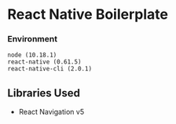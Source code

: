 # React Native Boilerplate

### Environment

```
node (10.18.1)
react-native (0.61.5)
react-native-cli (2.0.1)
```

## Libraries Used

- React Navigation v5
